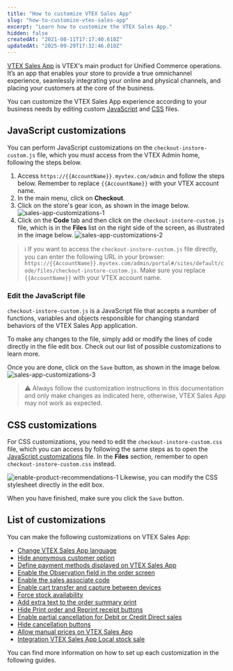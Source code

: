 ```yaml
---
title: "How to customize VTEX Sales App"
slug: "how-to-customize-vtex-sales-app"
excerpt: "Learn how to customize the VTEX Sales App."
hidden: false
createdAt: "2021-08-11T17:17:40.610Z"
updatedAt: "2025-09-29T17:32:46.010Z"
---
```


[VTEX Sales App](https://help.vtex.com/en/tracks/vtex-sales-app-getting-started-and-setting-up--zav76TFEZlAjnyBVL5tRc) is VTEX's main product for Unified Commerce operations. It’s an app that enables your store to provide a true omnichannel experience, seamlessly integrating your online and physical channels, and placing your customers at the core of the business.

You can customize the VTEX Sales App experience according to your business needs by editing custom [JavaScript](#javascript-customizations) and [CSS](#css-customizations) files.

## JavaScript customizations

You can perform JavaScript customizations on the  `checkout-instore-custom.js` file, which you must access from the VTEX Admin home, following the steps below.

1. Access `https://{{AccountName}}.myvtex.com/admin` and follow the steps below. Remember to replace `{{AccountName}}` with your VTEX account name.
2. In the main menu, click on **Checkout**.
3. Click on the store's gear icon, as shown in the image below.
![sales-app-customizations-1](https://cdn.jsdelivr.net/gh/vtexdocs/dev-portal-content@main/images/inStore_Customizations_-_1_-_EN.png)
4. Click on the **Code** tab and then click on the `checkout-instore-custom.js` file, which is in the **Files** list on the right side of the screen, as illustrated in the image below.
   ![sales-app-customizations-2](https://cdn.jsdelivr.net/gh/vtexdocs/dev-portal-content@main/images/inStore_Customizations_-_2_-_EN.png)

> ℹ️️ If you want to access the `checkout-instore-custom.js` file directly, you can enter the following URL in your browser: `https://{{AccountName}}.myvtex.com/admin/portal#/sites/default/code/files/checkout-instore-custom.js`. Make sure you replace `{{AccountName}}` with your VTEX account name.

### Edit the JavaScript file

`checkout-instore-custom.js` is a JavaScript file that accepts a number of functions, variables and objects responsible for changing standard behaviors of the VTEX Sales App application.

To make any changes to the file, simply add or modify the lines of code directly in the file edit box. Check out our list of possible customizations to learn more.

Once you are done, click on the `Save` button, as shown in the image below.
![sales-app-customizations-3](https://cdn.jsdelivr.net/gh/vtexdocs/dev-portal-content@main/images/inStore_Customizations_-_3_-_EN.png)

>⚠️ Always follow the customization instructions in this documentation and only make changes as indicated here, otherwise, VTEX Sales App may not work as expected.

## CSS customizations

For CSS customizations, you need to edit the  `checkout-instore-custom.css` file, which you can access by following the same steps as to open the [JavaScript customizations](#javascript-customizations) file. In the **Files** section, remember to open `checkout-instore-custom.css` instead.

![enable-product-recommendations-1](https://cdn.jsdelivr.net/gh/vtexdocs/dev-portal-content@main/images/Enable_product_recommendations_-_1_-_EN.png)
Likewise, you can modify the CSS stylesheet directly in the edit box.

When you have finished, make sure you click the `Save` button.

## List of customizations

You can make the following customizations on VTEX Sales App:

- [Change VTEX Sales App language](https://developers.vtex.com/vtex-rest-api/docs/change-vtex-sales-app-language)
- [Hide anonymous customer option](https://developers.vtex.com/docs/guides/hide-anonymous-customer-option)
- [Define payment methods displayed on VTEX Sales App](https://developers.vtex.com/docs/guides/define-payment-methods-displayed-on-vtex-sales-app)
- [Enable the Observation field in the order screen](https://developers.vtex.com/vtex-rest-api/docs/enable-the-remarks-field-in-the-order-screen)
- [Enable the sales associate code](https://developers.vtex.com/vtex-rest-api/docs/sales-associate-code)
- [Enable cart transfer and capture between devices](https://developers.vtex.com/vtex-rest-api/docs/enable-cart-transfer-between-devices)
- [Force stock availability](https://developers.vtex.com/vtex-rest-api/docs/force-stock-availability)
- [Add extra text to the order summary print](https://developers.vtex.com/docs/guides/add-extra-text-to-the-order-print)
- [Hide Print order and Reprint receipt buttons](https://developers.vtex.com/docs/guides/hide-print-order-and-reprint-receipt-buttons)
- [Enable partial cancellation for Debit or Credit Direct sales](https://developers.vtex.com/docs/guides/enable-partial-cancellation)
- [Hide cancellation buttons](https://developers.vtex.com/docs/guides/hide-cancellation-buttons)
- [Allow manual prices on VTEX Sales App](https://developers.vtex.com/docs/guides/allow-manual-prices-on-vtex-sales-app)
- [Integration VTEX Sales App Local stock sale](https://developers.vtex.com/docs/guides/integration-vtex-sales-app-local-stock-sale)

You can find more information on how to set up each customization in the following guides.
